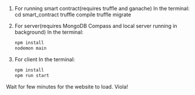 1. For running smart contract(requires truffle and ganache)
 In the terminal:
 cd smart_contract 
 truffle compile
 truffle migrate


2. For server(requires MongoDB Compass and local server running in background) 
  In the terminal:
   ```bash
   npm install
   nodemon main


4. For client
   In the terminal:
   ```bash
   npm install
   npm run start

 Wait for few minutes for the website to load.
 Viola!





